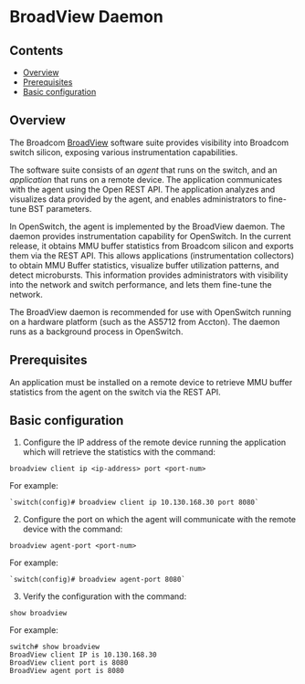 # BroadView Daemon

## Contents
- [Overview](#overview)
- [Prerequisites](#prerequisites)
- [Basic configuration](#basic-configuration)


## Overview
The Broadcom [BroadView](https://github.com/Broadcom-Switch/BroadView-Instrumentation) software suite provides visibility into Broadcom switch silicon, exposing various instrumentation capabilities.

The software suite consists of an *agent* that runs on the switch, and an *application* that runs on a remote device. The application communicates with the agent using the Open REST API. The application analyzes and visualizes data provided by the agent, and enables administrators to fine-tune BST parameters.

In OpenSwitch, the agent is implemented by the BroadView daemon. The daemon provides instrumentation capability for OpenSwitch. In the current release, it obtains MMU buffer statistics from Broadcom silicon and exports them via the REST API. This allows applications (instrumentation collectors) to obtain MMU Buffer statistics, visualize buffer utilization patterns, and detect microbursts. This information provides administrators with visibility into the network and switch performance, and lets them fine-tune the network.

The BroadView daemon is recommended for use with OpenSwitch running on a hardware platform (such as the AS5712 from Accton). The daemon runs as a background process in OpenSwitch.

## Prerequisites
An application must be installed on a remote device to retrieve MMU buffer statistics from the agent on the switch via the REST API.

## Basic configuration
  1. Configure the IP address of the remote device running the application which will retrieve the statistics with the command:

   `broadview client ip <ip-address> port <port-num>`

  For example:

    `switch(config)# broadview client ip 10.130.168.30 port 8080`

  2. Configure the port on which the agent will communicate with the remote device with the command:

  `broadview agent-port <port-num>`

  For example:

    `switch(config)# broadview agent-port 8080`

  3. Verify the configuration with the command:

  `show broadview`

   For example:
   ```
   switch# show broadview
   BroadView client IP is 10.130.168.30
   BroadView client port is 8080
   BroadView agent port is 8080
   ```
